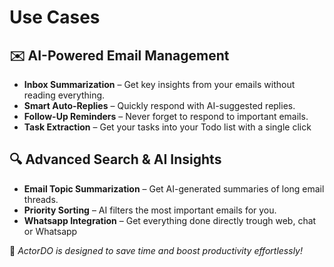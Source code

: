 # Use Cases

## ✉️ AI-Powered Email Management
- **Inbox Summarization** – Get key insights from your emails without reading everything.
- **Smart Auto-Replies** – Quickly respond with AI-suggested replies.
- **Follow-Up Reminders** – Never forget to respond to important emails.
- **Task Extraction** – Get your tasks into your Todo list with a single click

## 🔍 Advanced Search & AI Insights
- **Email Topic Summarization** – Get AI-generated summaries of long email threads.
- **Priority Sorting** – AI filters the most important emails for you.
- **Whatsapp Integration** – Get everything done directly trough web, chat or Whatsapp


🚀 *ActorDO is designed to save time and boost productivity effortlessly!*
